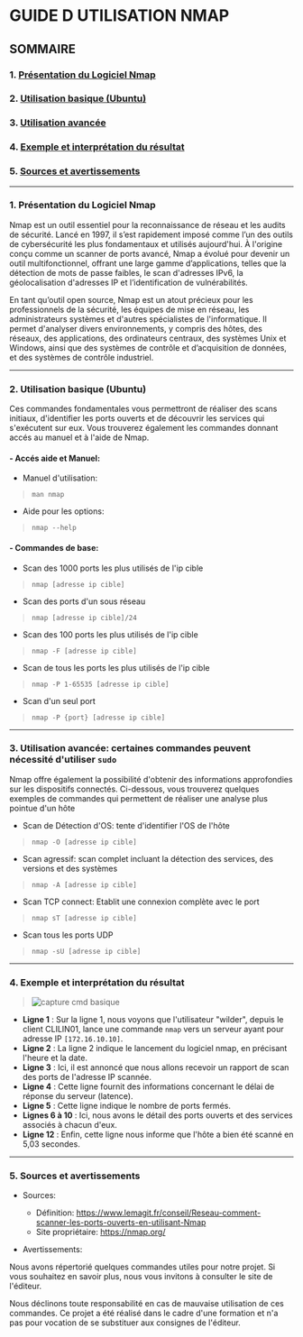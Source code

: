 # **GUIDE D UTILISATION NMAP**

## **SOMMAIRE**

### 1. [Présentation du Logiciel Nmap](https://github.com/WildCodeSchool/TSSR-2409-P1-G3-Scanner-de-ports/blob/main/USER_GUIDE.md#1-pr%C3%A9sentation-du-logiciel-nmap-1)

### 2. [Utilisation basique (Ubuntu)](https://github.com/WildCodeSchool/TSSR-2409-P1-G3-Scanner-de-ports/blob/main/USER_GUIDE.md#2-utilisation-basique-ubuntu-1)

### 3. [Utilisation avancée](https://github.com/WildCodeSchool/TSSR-2409-P1-G3-Scanner-de-ports/blob/main/USER_GUIDE.md#3--utilisation-avanc%C3%A9e-certaines-commandes-peuvent-n%C3%A9cessit%C3%A9-dutiliser-sudo)
    
### 4. [Exemple et interprétation du résultat](https://github.com/WildCodeSchool/TSSR-2409-P1-G3-Scanner-de-ports/blob/main/USER_GUIDE.md#4--exemple-et-interpr%C3%A9tation-du-r%C3%A9sultat)

### 5.  [Sources et avertissements](https://github.com/WildCodeSchool/TSSR-2409-P1-G3-Scanner-de-ports/blob/main/USER_GUIDE.md#5--sources-et-avertissements-1)
    
---

### 1. Présentation du Logiciel Nmap

Nmap est un outil essentiel pour la reconnaissance de réseau et les audits de sécurité. Lancé en 1997, il s’est rapidement imposé comme l’un des outils de cybersécurité les plus fondamentaux et utilisés aujourd'hui. À l'origine conçu comme un scanner de ports avancé, Nmap a évolué pour devenir un outil multifonctionnel, offrant une large gamme d’applications, telles que la détection de mots de passe faibles, le scan d'adresses IPv6, la géolocalisation d'adresses IP et l’identification de vulnérabilités.

En tant qu’outil open source, Nmap est un atout précieux pour les professionnels de la sécurité, les équipes de mise en réseau, les administrateurs systèmes et d'autres spécialistes de l'informatique. Il permet d'analyser divers environnements, y compris des hôtes, des réseaux, des applications, des ordinateurs centraux, des systèmes Unix et Windows, ainsi que des systèmes de contrôle et d’acquisition de données, et des systèmes de contrôle industriel.
  
---

### 2. Utilisation basique (Ubuntu)

Ces commandes fondamentales vous permettront de réaliser des scans initiaux, d'identifier les ports ouverts et de découvrir les services qui s'exécutent sur eux. Vous trouverez également les commandes donnant accés au manuel et à l'aide de Nmap.

#### - Accés aide et Manuel:
  * Manuel d'utilisation:
    
>    ` man nmap `
  * Aide pour les options:
    
>   `nmap --help`

#### - Commandes de base:

* Scan des 1000 ports les plus utilisés de l'ip cible

> `nmap [adresse ip cible]`

* Scan des ports d'un sous réseau

> `nmap [adresse ip cible]/24`

* Scan des 100 ports les plus utilisés de l'ip cible

> `nmap -F [adresse ip cible]`

* Scan de tous les ports les plus utilisés de l'ip cible

> `nmap -P 1-65535 [adresse ip cible]`

* Scan d'un seul port

> `nmap -P {port} [adresse ip cible]`

---

### 3.  Utilisation avancée: certaines commandes peuvent nécessité d'utiliser `sudo`

Nmap offre également la possibilité d'obtenir des informations approfondies sur les dispositifs connectés. Ci-dessous, vous trouverez quelques exemples de commandes qui permettent de réaliser une analyse plus pointue d'un hôte

* Scan de Détection d'OS: tente d'identifier l'OS de l'hôte
  
>`nmap -O [adresse ip cible]`

* Scan agressif: scan complet incluant la détection des services, des versions et des systèmes

> `nmap -A [adresse ip cible]`

* Scan TCP connect: Etablit une connexion complète avec le port

> `nmap sT [adresse ip cible]`

* Scan tous les ports UDP

> `nmap -sU [adresse ip cible]`

---

### 4.  Exemple et interprétation du résultat

> ![capture cmd basique](https://github.com/WildCodeSchool/TSSR-2409-P1-G3-Scanner-de-ports/blob/8a152d6a65d29c57d7f1cd25c362bfda508c19d1/capture/Capture%20d'%C3%A9cran%202024-10-16%20123035.png)

- **Ligne 1** : Sur la ligne 1, nous voyons que l'utilisateur "wilder", depuis le client CLILIN01, lance une commande `nmap` vers un serveur ayant pour adresse IP `[172.16.10.10]`.
- **Ligne 2** : La ligne 2 indique le lancement du logiciel nmap, en précisant l'heure et la date.
- **Ligne 3** : Ici, il est annoncé que nous allons recevoir un rapport de scan des ports de l'adresse IP scannée.
- **Ligne 4** : Cette ligne fournit des informations concernant le délai de réponse du serveur (latence).
- **Ligne 5** : Cette ligne indique le nombre de ports fermés.
- **Lignes 6 à 10** : Ici, nous avons le détail des ports ouverts et des services associés à chacun d'eux.
- **Ligne 12** : Enfin, cette ligne nous informe que l'hôte a bien été scanné en 5,03 secondes.

---

### 5.  Sources et avertissements

* Sources:
  
  * Définition: https://www.lemagit.fr/conseil/Reseau-comment-scanner-les-ports-ouverts-en-utilisant-Nmap
  * Site propriétaire: https://nmap.org/

* Avertissements:

Nous avons répertorié quelques commandes utiles pour notre projet. Si vous souhaitez en savoir plus, nous vous invitons à consulter le site de l'éditeur.

Nous déclinons toute responsabilité en cas de mauvaise utilisation de ces commandes. Ce projet a été réalisé dans le cadre d'une formation et n'a pas pour vocation de se substituer aux consignes de l'éditeur.



